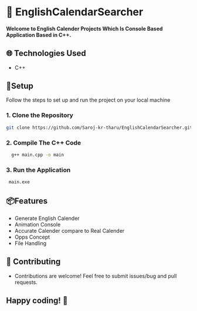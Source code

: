 
# 📅 EnglishCalendarSearcher
#### Welcome to English Calender Projects Which Is Console Based Application Based in C++.


## 🌐 Technologies Used
-  C++

## 🚀Setup

Follow the steps to set up and run the project on your local machine


  ### 1. Clone the Repository
  ```bash
 git clone https://github.com/Saroj-kr-tharu/EnglishCalendarSearcher.git
 ```

 ### 2. Compile The C++ Code
  ```bash
    g++ main.cpp -o main
 ```

 ### 3. Run the Application
  ```bash
   main.exe
 ```
## 📦Features

- Generate English Calender
- Animation Console
- Accurate Calender compare to Real Calender
- Opps Concept 
- File Handling



## 🤝 Contributing
- Contributions are welcome! Feel free to submit issues/bug and pull requests.


## Happy coding! 🎉
